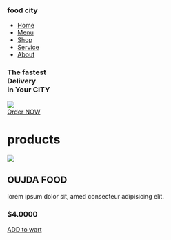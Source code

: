 <!DOCTYPE html>
<html lang="en">
  <head>
    <meta charset="UTF-8">
    <meta http-equiv="X=UA-Compatible" content="IE=edge">
    <meta name="viewport" content="width= device-width, intial-scale=1.0">
    <title> OUJDA  Delecious-fooD </title>
    <link rel="stylesheet" href="style.css">
    <link rel="shortcut icon" href="image/logo.png">
    <link rel="stylesheet" href="https://cdnjs.cloudflare.com/ajax/libs/font-awesome/6.1.1/css/all.min.css" integrity="sha512-KfkfwYDsLkIlwQp6LFnl8zNdLGxu9YAA1QvwINks4PhcElQSvqcyVLLD9aMhXd13uQjoXtEKNosOWaZqXgel0g==" crossorigin="anonymous" referrerpolicy="no-referrer" />
  </head>
  <body>
    <section>
	  <nav>
	    <div class="logo">
		  <h1>food cit<span>y</span></h1>
		</div>
		<ul>
		  <li><a href="#home">Home</a></li>
		  <li><a href="#Menu">Menu</a></li>
		  <li><a href="#Shop">Shop</a></li>
		  <li><a href="#Service">Service</a></li>
		  <li><a href="#About">About</a></li>
		</ul>
		<div class="icons">
		  <i class="fa-solid fa-heart"></i>
		  <i class="fa-solid fa-cart-shopping"></i>
		  <i class="fa-solid fa-user"></i>
		</div>
		<div class="main" id="Home">
		  <div class="main_content">
		    <div class="main_text">
			  <h1>The fastest<br> Delivery <br> <span>in Your CITY</span></h1>
			  <p> 
			  </p>
			</div>
			<div class="main_image">
			  <img src="https://img.delicious.com.au/tDFZk3WL/del/2016/03/portuguese-chicken-burger-28443-1.jpg">
			</div>
		  </div>
		  <div class="social_icon">
		    <i class="fa-brands fa-facebook-f"></i>
		    <i class="fa-brands fa-twitter"></i>
		    <i class="fa-brands fa-instagram"></i>
		    <i class="fa-brands fa-linkedin-in"></i>
		  </div>
		  <div class="button">
		    <a href="#">Order NOW</a>
		    <i class="fa-solid fa-chevron-right"></i>
		  </div>
		</div>
	  </nav>
	</section> 
	 <div class="prodycts" id="products">
		 <h1>products</h1>
		 <div class="box">
			 <div class="card">
				 <div class="small_card">
					 <i class="fa-solid fa-heart"></i>
					 <i class="fa-solid fa-share"></i>
				 </div>
				 <div class="image">
					 <img src="https://www.google.com/url?sa=i&url=https%3A%2F%2Fwww.sargento.com%2Frecipes%2Fgrilling%2Fultimate-cheeseburger%2F&psig=AOvVaw0DgxYsb0wgwC0NSQbpJ2Gl&ust=1678190994365000&source=images&cd=vfe&ved=0CBAQjRxqFwoTCKi3z_Kix_0CFQAAAAAdAAAAABAD" >
				 </div>
				 <div class="products_text">
					 <h2>OUJDA FOOD</h2>
					 <p>
						 lorem ipsum dolor sit, amed consecteur adipisicing elit.
					 </p>
					 <h3>$4.0000</h3>
					 <div class="procucts_star">
						 <i class="fa_solid fa_star"></i>
						 <i class="fa_solid fa_star"></i>
						 <i class="fa_solid fa_star"></i>
						 <i class="fa_solid fa_star"></i>
						 <i class="fa_solid fa_star"></i>
					 </div>
					 <a href="#" class="btn">ADD to wart</a>
				 </div>
			 </div>
		 </div>
	 </div>
  
  </body>
</html>
